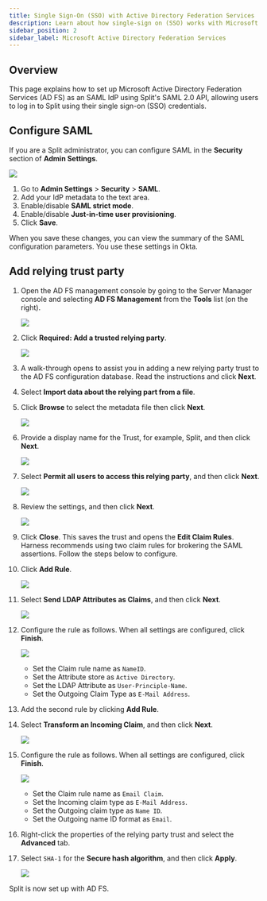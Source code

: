```yaml
---
title: Single Sign-On (SSO) with Active Directory Federation Services
description: Learn about how single-sign on (SSO) works with Microsoft Active Directory Federation Services in Harness FME.
sidebar_position: 2
sidebar_label: Microsoft Active Directory Federation Services
---
```


## Overview

This page explains how to set up Microsoft Active Directory Federation Services (AD FS) as an SAML IdP using Split's SAML 2.0 API, allowing users to log in to Split using their single sign-on (SSO) credentials.

## Configure SAML

If you are a Split administrator, you can configure SAML in the **Security** section of **Admin Settings**.

![](../../static/saml.png)

1. Go to **Admin Settings** > **Security** > **SAML**.
1. Add your IdP metadata to the text area.
1. Enable/disable **SAML strict mode**.
1. Enable/disable **Just-in-time user provisioning**.
1. Click **Save**.

When you save these changes, you can view the summary of the SAML configuration parameters. You use these settings in Okta.

## Add relying trust party

1. Open the AD FS management console by going to the Server Manager console and selecting **AD FS Management** from the **Tools** list (on the right).

   ![](../../static/ad-1.png)

1. Click **Required: Add a trusted relying party**.

   ![](../../static/ad-2.png)

1. A walk-through opens to assist you in adding a new relying party trust to the AD FS configuration database. Read the instructions and click **Next**.
1. Select **Import data about the relying part from a file**.
1. Click **Browse** to select the metadata file then click **Next**.

   ![](../../static/ad-3.png)

1. Provide a display name for the Trust, for example, Split, and then click **Next**.

   ![](../../static/ad-4.png)

1. Select **Permit all users to access this relying party**, and then click **Next**.

   ![](../../static/ad-5.png)

1. Review the settings, and then click **Next**.

   ![](../../static/ad-6.png)

1. Click **Close**. This saves the trust and opens the **Edit Claim Rules**. Harness recommends using two claim rules for brokering the SAML assertions. Follow the steps below to configure.

1. Click **Add Rule**.

   ![](../../static/ad-7.png)

1. Select **Send LDAP Attributes as Claims**, and then click **Next**.

   ![](../../static/ad-8.png)

1. Configure the rule as follows. When all settings are configured, click **Finish**.

   ![](../../static/ad-9.png)

   * Set the Claim rule name as `NameID`.
   * Set the Attribute store as `Active Directory`.
   * Set the LDAP Attribute as `User-Principle-Name`.
   * Set the Outgoing Claim Type as `E-Mail Address`.

1. Add the second rule by clicking **Add Rule**.
1. Select **Transform an Incoming Claim**, and then click **Next**.
   
   ![](../../static/ad-10.png)

1. Configure the rule as follows. When all settings are configured, click **Finish**.
   
   ![](../../static/ad-11.png)

   * Set the Claim rule name as `Email Claim`.
   * Set the Incoming claim type as `E-Mail Address`.
   * Set the Outgoing claim type as `Name ID`.
   * Set the Outgoing name ID format as `Email`.

1. Right-click the properties of the relying party trust and select the **Advanced** tab.
1. Select `SHA-1` for the **Secure hash algorithm**, and then click **Apply**.

   ![](../../static/ad-12.png)

Split is now set up with AD FS.